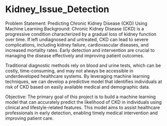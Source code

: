 # Kidney_Issue_Detection
Problem Statement: Predicting Chronic Kidney Disease (CKD) Using Machine Learning
Background:
Chronic Kidney Disease (CKD) is a progressive condition characterized by a gradual loss of kidney function over time. If left undiagnosed and untreated, CKD can lead to severe complications, including kidney failure, cardiovascular diseases, and increased mortality rates. Early detection and intervention are crucial to managing the disease effectively and improving patient outcomes.

Traditional diagnostic methods rely on blood and urine tests, which can be costly, time-consuming, and may not always be accessible in underdeveloped healthcare systems. By leveraging machine learning techniques, we can develop a predictive model that identifies individuals at risk of CKD based on easily available medical and demographic data.

Objective:
The primary goal of this project is to build a machine learning model that can accurately predict the likelihood of CKD in individuals using clinical and lifestyle-related features. This model aims to assist healthcare professionals in early detection, enabling timely medical intervention and improving patient care.

